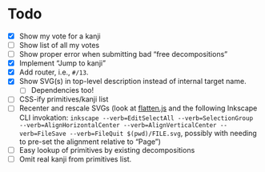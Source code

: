 # Todo

- [x] Show my vote for a kanji
- [ ] Show list of all my votes
- [ ] Show proper error when submitting bad “free decompositions”
- [x] Implement “Jump to kanji”
- [x] Add router, i.e., `#/13`.
- [x] Show SVG(s) in top-level description instead of internal target name.
  - [ ] Dependencies too!
- [ ] CSS-ify primitives/kanji list
- [ ] Recenter and rescale SVGs (look at [flatten.js](https://gist.github.com/timo22345/9413158) and the following Inkscape CLI invokation: `inkscape --verb=EditSelectAll --verb=SelectionGroup --verb=AlignHorizontalCenter --verb=AlignVerticalCenter --verb=FileSave --verb=FileQuit $(pwd)/FILE.svg`, possibly with needing to pre-set the alignment relative to “Page”)
- [ ] Easy lookup of primitives by existing decompositions
- [ ] Omit real kanji from primitives list.
